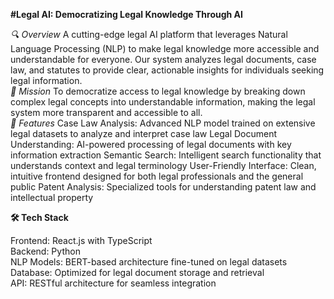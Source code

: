 **#Legal AI: Democratizing Legal Knowledge Through AI**
<br />

_🔍 Overview_
A cutting-edge legal AI platform that leverages Natural Language Processing (NLP) to make legal knowledge more accessible and understandable for everyone. Our system analyzes legal documents, case law, and statutes to provide clear, actionable insights for individuals seeking legal information.
<br />
_🎯 Mission_
To democratize access to legal knowledge by breaking down complex legal concepts into understandable information, making the legal system more transparent and accessible to all.
<br />
_🚀 Features_
  Case Law Analysis: Advanced NLP model trained on extensive legal datasets to analyze and interpret case law
  Legal Document Understanding: AI-powered processing of legal documents with key information extraction
  Semantic Search: Intelligent search functionality that understands context and legal terminology
  User-Friendly Interface: Clean, intuitive frontend designed for both legal professionals and the general public
  Patent Analysis: Specialized tools for understanding patent law and intellectual property

**🛠️ Tech Stack**

Frontend: React.js with TypeScript
<br />
Backend: Python
<br />
NLP Models: BERT-based architecture fine-tuned on legal datasets
<br />
Database: Optimized for legal document storage and retrieval
<br />
API: RESTful architecture for seamless integration

